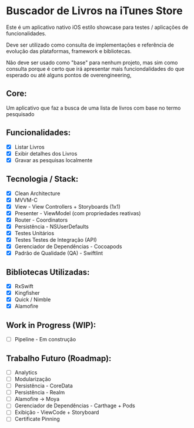 # Buscador de Livros na iTunes Store

Este é um aplicativo nativo iOS estilo showcase para testes / aplicações de funcionalidades.

Deve ser utilizado como consulta de implementações e referência de evolução das plataformas, framework e bibliotecas.

Não deve ser usado como "base" para nenhum projeto, mas sim como consulta porque é certo que irá apresentar mais funciondalidades do que esperado ou até alguns pontos de overengineering,

## Core:

Um aplicativo que faz a busca de uma lista de livros com base no termo pesquisado

## Funcionalidades:

- [x] Listar Livros
- [x] Exibir detalhes dos Livros
- [x] Gravar as pesquisas localmente

## Tecnologia / Stack:

- [x] Clean Architecture
- [x] MVVM-C
- [x] View - View Controllers + Storyboards (1x1)
- [x] Presenter - ViewModel (com propriedades reativas)
- [x] Router - Coordinators
- [x] Persistência - NSUserDefaults
- [x] Testes Unitários
- [x] Testes Testes de Integração (API)
- [x] Gerenciador de Dependências - Cocoapods
- [x] Padrão de Qualidade (QA) - Swiftlint

## Bibliotecas Utilizadas:

- [x] RxSwift
- [x] Kingfisher
- [x] Quick / Nimble
- [x] Alamofire

## Work in Progress (WIP):

- [ ] Pipeline - Em construção

## Trabalho Futuro (Roadmap):

- [ ] Analytics
- [ ] Modularização
- [ ] Persistência - CoreData
- [ ] Persistência - Realm
- [ ] Alamofire -> Moya
- [ ] Gerenciador de Dependências - Carthage + Pods
- [ ] Exibição - ViewCode + Storyboard
- [ ] Certificate Pinning
